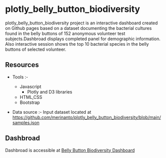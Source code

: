 # plotly_belly_button_biodiversity
plotly_belly_button_biodiversity project  is an interactive dashboard created on Github pages based on a dataset documenting the bacterial cultures found in the belly buttons of 152 anonymous volunteer test subjects.Dashbroad displays completed panel for demographic information. Also interactive session shows the  top 10 bacterial species in the belly buttons of selected volunteer.
## Resources

- Tools :-

  - Javascript 
    - Plotly  and D3 libraries 
  - HTML,CSS
  - Bootstrap
 
 - Data source :- Input dataset located at https://github.com/merinanto/plotly_belly_button_biodiversity/blob/main/samples.json
 
 ## Dashbroad 

 Dashbroad is accessible at [Belly Button Biodiversity Dashboard](https://merinanto.github.io/plotly_belly_button_biodiversity/)
 
